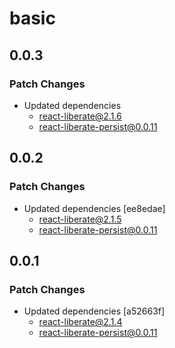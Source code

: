 # basic

## 0.0.3

### Patch Changes

- Updated dependencies
  - react-liberate@2.1.6
  - react-liberate-persist@0.0.11

## 0.0.2

### Patch Changes

- Updated dependencies [ee8edae]
  - react-liberate@2.1.5
  - react-liberate-persist@0.0.11

## 0.0.1

### Patch Changes

- Updated dependencies [a52663f]
  - react-liberate@2.1.4
  - react-liberate-persist@0.0.11
